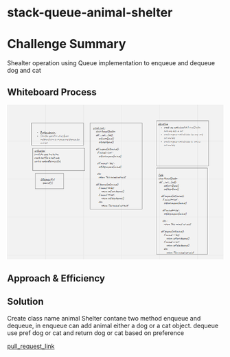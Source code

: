 # stack-queue-animal-shelter

# Challenge Summary
Shealter operation using Queue implementation to enqueue and dequeue dog and cat

## Whiteboard Process
<!-- Embedded whiteboard image -->
![dcs](shelter.PNG)
## Approach & Efficiency
<!-- What approach did you take? Why? What is the Big O space/time for this approach? -->

## Solution
<!-- Show how to run your code, and examples of it in action -->
Create class name animal Shelter contane two method  enqueue and dequeue, in enqueue can add animal either a dog or a cat object.
dequeue use pref dog or cat and return dog or cat based on preference

[pull_request_link]()
